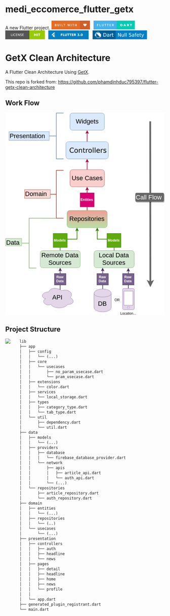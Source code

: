 # medi_eccomerce_flutter_getx

A new Flutter project.
<img src="screenshots/badges/built-with-love.svg" height="28px"/>&nbsp;&nbsp;
<img src="screenshots/badges/flutter-dart.svg" height="28px" />&nbsp;&nbsp;
<a href="https://choosealicense.com/licenses/mit/" target="_blank"><img src="screenshots/badges/license-MIT.svg" height="28px" /></a>&nbsp;&nbsp;
<img src="screenshots/badges/Flutter-3.svg" height="28px" />&nbsp;&nbsp;
<img src="screenshots/badges/dart-null_safety-blue.svg" height="28px"/>

# GetX Clean Architecture

A Flutter Clean Architecture Using [GetX](https://github.com/jonataslaw/getx).

This repo is forked from: https://github.com/phamdinhduc795397/flutter-getx-clean-architecture

## Work Flow

![alt text](screenshots/Clean-Architecture-Flutter-Diagram.png?raw=true)

## Project Structure

<img align="left" src="screenshots/folder_structure.png"></img>

```
    lib
    ├── app
    │   ├── config
    │   │   └── (...)
    │   ├── core
    │   │   └── usecases
    │   │       ├── no_param_usecase.dart
    │   │       └── pram_usecase.dart
    │   ├── extensions
    │   │   └── color.dart
    │   ├── services
    │   │   └── local_storage.dart
    │   ├── types
    │   │   ├── category_type.dart
    │   │   └── tab_type.dart
    │   └── util
    │       ├── dependency.dart
    │       └── util.dart
    ├── data
    │   ├── models
    │   │   └── (...)
    │   ├── providers
    │   │   ├── database
    │   │   │   └── firebase_database_provider.dart
    │   │   └── network
    │   │       ├── apis
    │   │       │   ├── article_api.dart
    │   │       │   └── auth_api.dart
    │   │       └── (...)
    │   └── repositories
    │       ├── article_repository.dart
    │       └── auth_repository.dart
    ├── domain
    │   ├── entities
    │   │   └── (...)
    │   ├── repositories
    │   │   └── (..)
    │   └── usecases
    │       └── (...)
    ├── presentation
    │   ├── controllers
    │   │   ├── auth
    │   │   ├── headline
    │   │   └── news
    │   ├── pages
    │   │   ├── detail
    │   │   ├── headline
    │   │   ├── home
    │   │   ├── news
    │   │   └── profile
    │   │
    │   └── app.dart
    ├── generated_plugin_registrant.dart
    └── main.dart
```
